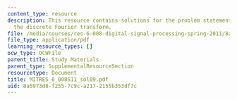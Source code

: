 ```yaml
---
content_type: resource
description: This resource contains solutions for the problem statements related to
  the discrete Fourier transform.
file: /media/courses/res-6-008-digital-signal-processing-spring-2011/8a5973d8f2557c9ca2172155b353df7c_MITRES_6_008S11_sol09.pdf
file_type: application/pdf
learning_resource_types: []
ocw_type: OCWFile
parent_title: Study Materials
parent_type: SupplementalResourceSection
resourcetype: Document
title: MITRES_6_008S11_sol09.pdf
uid: 8a5973d8-f255-7c9c-a217-2155b353df7c
---
```

